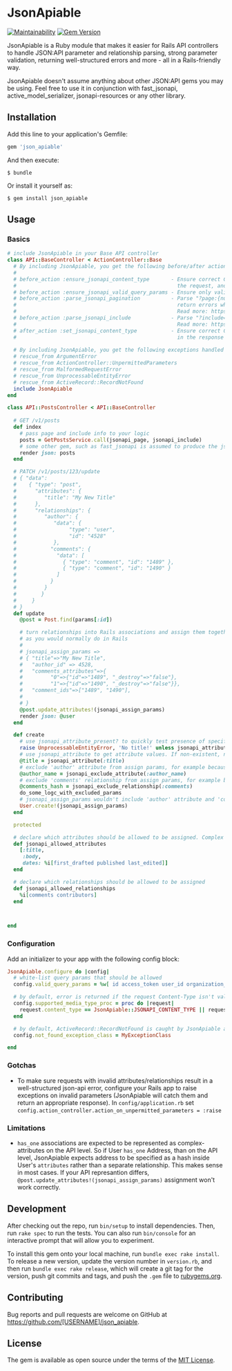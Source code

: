 # JsonApiable
[![Maintainability](https://api.codeclimate.com/v1/badges/add92f51e18446e44b29/maintainability)](https://codeclimate.com/github/mikemarsian/json_apiable/maintainability)
[![Gem Version](https://badge.fury.io/rb/json_apiable.svg)](https://badge.fury.io/rb/json_apiable)

JsonApiable is a Ruby module that makes it easier for Rails API controllers to handle JSON:API parameter and relationship parsing,
strong parameter validation, returning well-structured errors and more - all in a Rails-friendly way.

JsonApiable doesn't assume anything about other JSON:API gems you may be using. 
Feel free to use it in conjunction with fast_jsonapi, active_model_serializer, jsonapi-resources or any other library.

## Installation

Add this line to your application's Gemfile:

```ruby
gem 'json_apiable'
```

And then execute:

    $ bundle

Or install it yourself as:

    $ gem install json_apiable

## Usage
### Basics
```ruby
# include JsonApiable in your Base API controller
class API::BaseController < ActionController::Base
  # By including JsonApiable, you get the following before/after actions in your controllers:
  # 
  # before_action :ensure_jsonapi_content_type       - Ensure correct Content-Type (application/vnd.api+json) is set in 
  #                                                    the request, and return error othewrise 
  # before_action :ensure_jsonapi_valid_query_params - Ensure only valid query parameters are used
  # before_action :parse_jsonapi_pagination          - Parse "?page:{number:1, size:25}" query hash, set defaults and 
  #                                                    return errors when invalid values received
  #                                                    Read more: https://jsonapi.org/format/#fetching-pagination 
  # before_action :parse_jsonapi_include             - Parse "?include=posts.author" include directives . 
  #                                                    Read more: https://jsonapi.org/format/#fetching-includes
  # after_action :set_jsonapi_content_type           - Ensure correct Content-Type (application/vnd.api+json) is set 
  #                                                    in the response
  
  # By including JsonApiable, you get the following exceptions handled automatically:
  # rescue_from ArgumentError
  # rescue_from ActionController::UnpermittedParameters
  # rescue_from MalformedRequestError
  # rescue_from UnprocessableEntityError
  # rescue_from ActiveRecord::RecordNotFound
  include JsonApiable
end

class API::PostsController < API::BaseController
  
  # GET /v1/posts
  def index
    # pass page and include info to your logic
    posts = GetPostsService.call(jsonapi_page, jsonapi_include)
    # some other gem, such as fast_jsonapi is assumed to produce the json:api output
    render json: posts
  end

  # PATCH /v1/posts/123/update
  # { "data":
  #    { "type": "post",
  #      "attributes": {
  #         "title": "My New Title"
  #      },
  #      "relationships": {
  #         "author": {
  #            "data": {
  #                 "type": "user",
  #                 "id": "4528"
  #            },
  #           "comments": {
  #             "data": [
  #               { "type": "comment", "id": "1489" },
  #               { "type": "comment", "id": "1490" } 
  #             ] 
  #           } 
  #         }
  #        } 
  #     } 
  # }
  def update
    @post = Post.find(params[:id])

    # turn relationships into Rails associations and assign them together with attributes 
    # as you would normally do in Rails
    # 
    # jsonapi_assign_params =>
    # { "title"=>"My New Title",
    #   "author_id" => 4528, 
    #   "comments_attributes"=>{
    #         "0"=>{"id"=>"1489", "_destroy"=>"false"}, 
    #         "1"=>{"id"=>"1490", "_destroy"=>"false"}},
    #   "comment_ids"=>["1489", "1490"],
    # 
    # } 
    @post.update_attributes!(jsonapi_assign_params)
    render json: @user
  end

  def create
    # use jsonapi_attribute_present? to quickly test presence of specific attributes
    raise UnprocessableEntityError, 'No title!' unless jsonapi_attribute_present?(:title)
    # use jsonapi_attribute to get attribute values. If non-existent, nil would be returned
    @title = jsonapi_attribute(:title)
    # exclude 'author' attribute from assign params, for example because it's a separate table on the DB level)
    @author_name = jsonapi_exclude_attribute(:author_name)
    # exclude 'comments' relationship from assign params, for example because we want to filter which ones are added to post
    @comments_hash = jsonapi_exclude_relationship(:comments)
    do_some_logc_with_excluded_params
    # jsonapi_assign_params wouldn't include 'author' attribute and 'comments' relationship
    User.create!(jsonapi_assign_params)
  end

  protected

  # declare which attributes should be allowed to be assigned. Complex attributes are allowed
  def jsonapi_allowed_attributes
    [:title,
     :body,
     dates: %i[first_drafted published last_edited]]
  end

  # declare which relationships should be allowed to be assigned
  def jsonapi_allowed_relationships
    %i[comments contributors]
  end



end
````
### Configuration
Add an initializer to your app with the following config block:
```ruby
JsonApiable.configure do |config|
  # white-list query params that should be allowed
  config.valid_query_params = %w[ id access_token user_id organization_id ]

  # by default, error is returned if the request Content-Type isn't valid JSON-API. Override the behaviour by using this block:
  config.supported_media_type_proc = proc do |request|
    request.content_type == JsonApiable::JSONAPI_CONTENT_TYPE || request.headers['My-Special-Header'].present?
  end

  # by default, ActiveRecord::RecordNotFound is caught by JsonApiable and turned into an error response. If your backend raises a different class of exception, set it here
  config.not_found_exception_class = MyExceptionClass

end
```

### Gotchas
- To make sure requests with invalid attributes/relationships result in a well-structured json-api error, configure your Rails app to raise
exceptions on invalid parameters (JsonApiable will catch them and return an appropriate response). In `config/application.rb` set `config.action_controller.action_on_unpermitted_parameters = :raise`

### Limitations
- `has_one` associations are expected to be represented as complex-attributes on the API level. So if User `has_one` Address,
than on the API level, JsonApiable expects address to be specified as a hash inside User's `attributes` rather than a separate relationship.
This makes sense in most cases. If your API represantion differs, `@post.update_attributes!(jsonapi_assign_params)` assignment won't work correctly.

## Development

After checking out the repo, run `bin/setup` to install dependencies. Then, run `rake spec` to run the tests. You can also run `bin/console` for an interactive prompt that will allow you to experiment.

To install this gem onto your local machine, run `bundle exec rake install`. To release a new version, update the version number in `version.rb`, and then run `bundle exec rake release`, which will create a git tag for the version, push git commits and tags, and push the `.gem` file to [rubygems.org](https://rubygems.org).

## Contributing

Bug reports and pull requests are welcome on GitHub at https://github.com/[USERNAME]/json_apiable.

## License

The gem is available as open source under the terms of the [MIT License](https://opensource.org/licenses/MIT).
